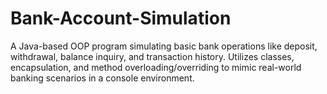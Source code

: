 # Bank-Account-Simulation
A Java-based OOP program simulating basic bank operations like deposit, withdrawal, balance inquiry, and transaction history. Utilizes classes, encapsulation, and method overloading/overriding to mimic real-world banking scenarios in a console environment.          
